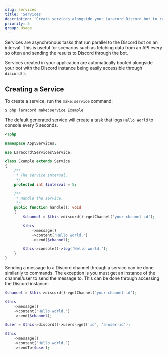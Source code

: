 ```yaml
---
slug: services
title: 'Services'
description: 'Create services alongside your Laracord Discord bot to run asynchronous tasks.'
priority: 5
group: Usage
---
```


Services are asynchronous tasks that run parallel to the Discord bot on an interval. This is useful for scenarios such as fetching data from an API every so often and sending the results to Discord through the bot.

Services created in your application are automatically booted alongside your bot with the Discord instance being easily accessible through `discord()`.

## Creating a Service

To create a service, run the `make:service` command:

```sh
$ php laracord make:service Example
```

The default generated service will create a task that logs `Hello World` to console every 5 seconds.

```php
<?php

namespace App\Services;

use Laracord\Services\Service;

class Example extends Service
{
    /**
     * The service interval.
     */
    protected int $interval = 5;

    /**
     * Handle the service.
     */
    public function handle(): void
    {
        $channel = $this->discord()->getChannel('your-channel-id');

        $this
            ->message()
            ->content('Hello world.')
            ->send($channel);

        $this->console()->log('Hello world.');
    }
}
```

Sending a message to a Discord channel through a service can be done similarily to commands. The exception is you must get an instance of the channel/user to send the message to. This can be done through accessing the Discord instance:

```php
$channel = $this->discord()->getChannel('your-channel-id');

$this
    ->message()
    ->content('Hello world.')
    ->send($channel);

$user = $this->discord()->users->get('id', 'a-user-id');

$this
    ->message()
    ->content('Hello world.')
    ->sendTo($user);
```
